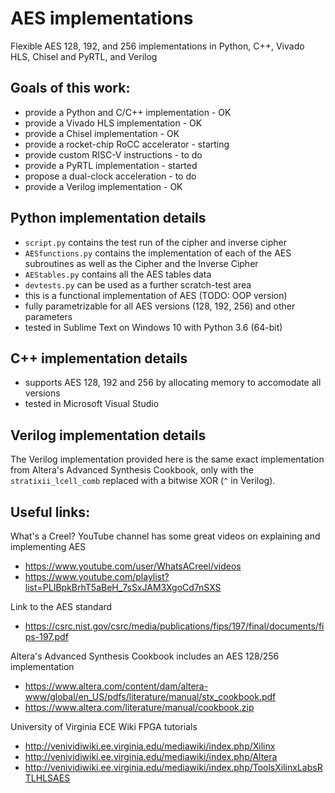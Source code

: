 # AES implementations
Flexible AES 128, 192, and 256 implementations in Python, C++, Vivado HLS, Chisel and PyRTL, and Verilog

## Goals of this work:
- provide a Python and C/C++ implementation - OK
- provide a Vivado HLS implementation - OK
- provide a Chisel implementation - OK
- provide a rocket-chip RoCC accelerator - starting
- provide custom RISC-V instructions - to do
- provide a PyRTL implementation - started
- propose a dual-clock acceleration - to do
- provide a Verilog implementation - OK

## Python implementation details
- `script.py` contains the test run of the cipher and inverse cipher
- `AESfunctions.py` contains the implementation of each of the AES subroutines as well as the Cipher and the Inverse Cipher
- `AEStables.py` contains all the AES tables data
- `devtests.py` can be used as a further scratch-test area
- this is a functional implementation of AES (TODO: OOP version)
- fully parametrizable for all AES versions (128, 192, 256) and other parameters 
- tested in Sublime Text on Windows 10 with Python 3.6 (64-bit)

## C++ implementation details
- supports AES 128, 192 and 256 by allocating memory to accomodate all versions
- tested in Microsoft Visual Studio

## Verilog implementation details
The Verilog implementation provided here is the same exact implementation from Altera's Advanced Synthesis Cookbook, only with the `stratixii_lcell_comb` replaced with a bitwise XOR (`^` in Verilog).

## Useful links:

What's a Creel? YouTube channel has some great videos on explaining and implementing AES
- https://www.youtube.com/user/WhatsACreel/videos
- https://www.youtube.com/playlist?list=PLIBpkBrhT5aBeH_7sSxJAM3XgoCd7nSXS

Link to the AES standard
- https://csrc.nist.gov/csrc/media/publications/fips/197/final/documents/fips-197.pdf

Altera's Advanced Synthesis Cookbook includes an AES 128/256 implementation
- https://www.altera.com/content/dam/altera-www/global/en_US/pdfs/literature/manual/stx_cookbook.pdf
- https://www.altera.com/literature/manual/cookbook.zip

University of Virginia ECE Wiki FPGA tutorials
- http://venividiwiki.ee.virginia.edu/mediawiki/index.php/Xilinx
- http://venividiwiki.ee.virginia.edu/mediawiki/index.php/Altera
- http://venividiwiki.ee.virginia.edu/mediawiki/index.php/ToolsXilinxLabsRTLHLSAES
